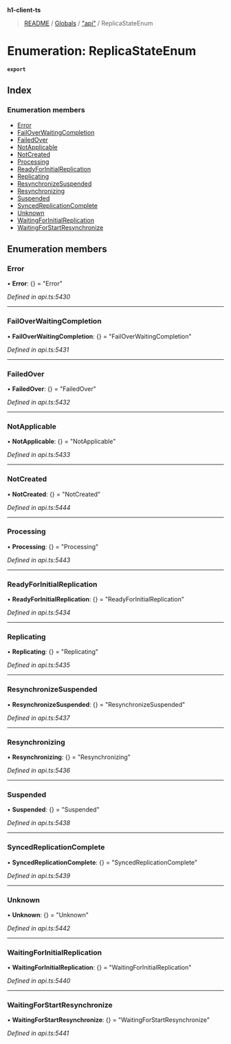 **h1-client-ts**

> [README](../README.md) / [Globals](../globals.md) / ["api"](../modules/_api_.md) / ReplicaStateEnum

# Enumeration: ReplicaStateEnum

**`export`** 

## Index

### Enumeration members

* [Error](_api_.replicastateenum.md#error)
* [FailOverWaitingCompletion](_api_.replicastateenum.md#failoverwaitingcompletion)
* [FailedOver](_api_.replicastateenum.md#failedover)
* [NotApplicable](_api_.replicastateenum.md#notapplicable)
* [NotCreated](_api_.replicastateenum.md#notcreated)
* [Processing](_api_.replicastateenum.md#processing)
* [ReadyForInitialReplication](_api_.replicastateenum.md#readyforinitialreplication)
* [Replicating](_api_.replicastateenum.md#replicating)
* [ResynchronizeSuspended](_api_.replicastateenum.md#resynchronizesuspended)
* [Resynchronizing](_api_.replicastateenum.md#resynchronizing)
* [Suspended](_api_.replicastateenum.md#suspended)
* [SyncedReplicationComplete](_api_.replicastateenum.md#syncedreplicationcomplete)
* [Unknown](_api_.replicastateenum.md#unknown)
* [WaitingForInitialReplication](_api_.replicastateenum.md#waitingforinitialreplication)
* [WaitingForStartResynchronize](_api_.replicastateenum.md#waitingforstartresynchronize)

## Enumeration members

### Error

•  **Error**: {} = "Error"

*Defined in api.ts:5430*

___

### FailOverWaitingCompletion

•  **FailOverWaitingCompletion**: {} = "FailOverWaitingCompletion"

*Defined in api.ts:5431*

___

### FailedOver

•  **FailedOver**: {} = "FailedOver"

*Defined in api.ts:5432*

___

### NotApplicable

•  **NotApplicable**: {} = "NotApplicable"

*Defined in api.ts:5433*

___

### NotCreated

•  **NotCreated**: {} = "NotCreated"

*Defined in api.ts:5444*

___

### Processing

•  **Processing**: {} = "Processing"

*Defined in api.ts:5443*

___

### ReadyForInitialReplication

•  **ReadyForInitialReplication**: {} = "ReadyForInitialReplication"

*Defined in api.ts:5434*

___

### Replicating

•  **Replicating**: {} = "Replicating"

*Defined in api.ts:5435*

___

### ResynchronizeSuspended

•  **ResynchronizeSuspended**: {} = "ResynchronizeSuspended"

*Defined in api.ts:5437*

___

### Resynchronizing

•  **Resynchronizing**: {} = "Resynchronizing"

*Defined in api.ts:5436*

___

### Suspended

•  **Suspended**: {} = "Suspended"

*Defined in api.ts:5438*

___

### SyncedReplicationComplete

•  **SyncedReplicationComplete**: {} = "SyncedReplicationComplete"

*Defined in api.ts:5439*

___

### Unknown

•  **Unknown**: {} = "Unknown"

*Defined in api.ts:5442*

___

### WaitingForInitialReplication

•  **WaitingForInitialReplication**: {} = "WaitingForInitialReplication"

*Defined in api.ts:5440*

___

### WaitingForStartResynchronize

•  **WaitingForStartResynchronize**: {} = "WaitingForStartResynchronize"

*Defined in api.ts:5441*

